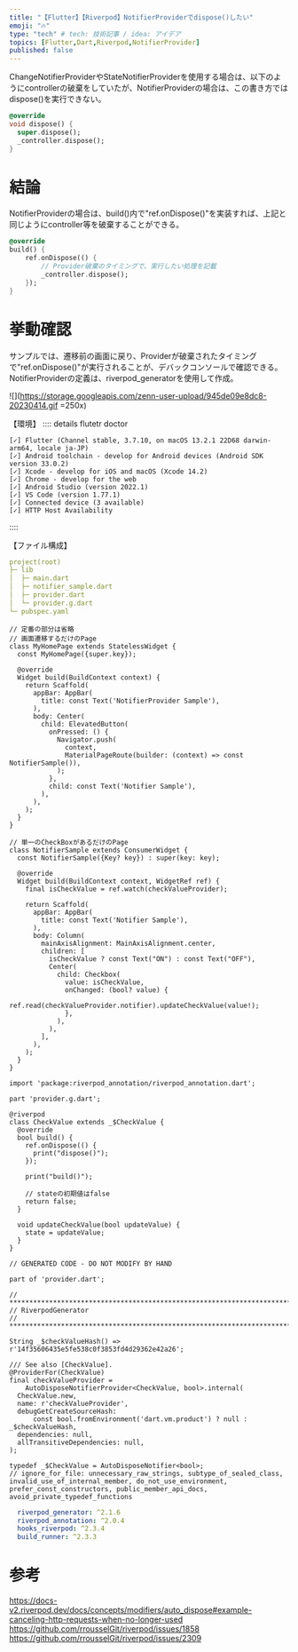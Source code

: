 ```yaml
---
title: "【Flutter】【Riverpod】NotifierProviderでdispose()したい"
emoji: "🔥"
type: "tech" # tech: 技術記事 / idea: アイデア
topics: [Flutter,Dart,Riverpod,NotifierProvider]
published: false
---
```


ChangeNotifierProviderやStateNotifierProviderを使用する場合は、以下のようにcontrollerの破棄をしていたが、NotifierProviderの場合は、この書き方ではdispose()を実行できない。

```dart
@override
void dispose() {
  super.dispose();
  _controller.dispose();
}
```


# 結論
NotifierProviderの場合は、build()内で"ref.onDispose()"を実装すれば、上記と同じようにcontroller等を破棄することができる。

```dart
@override
build() {
    ref.onDispose(() {
        // Provider破棄のタイミングで、実行したい処理を記載
        _controller.dispose();
    });
}
```

<!-- ※【build()とは？】 -->
<!-- buildについての説明 -->
<!-- build()は、Providerの実装に必要なメソッドで、Providerの状態を返すメソッド。 -->
<!-- build()は、Providerの状態が変更された場合に、再度実行される。 -->


# 挙動確認
サンプルでは、遷移前の画面に戻り、Providerが破棄されたタイミングで"ref.onDispose()"が実行されることが、デバックコンソールで確認できる。
NotifierProviderの定義は、riverpod_generatorを使用して作成。

![](https://storage.googleapis.com/zenn-user-upload/945de09e8dc8-20230414.gif =250x)


【環境】
:::: details flutetr doctor
```text
[✓] Flutter (Channel stable, 3.7.10, on macOS 13.2.1 22D68 darwin-arm64, locale ja-JP)
[✓] Android toolchain - develop for Android devices (Android SDK version 33.0.2)
[✓] Xcode - develop for iOS and macOS (Xcode 14.2)
[✓] Chrome - develop for the web
[✓] Android Studio (version 2022.1)
[✓] VS Code (version 1.77.1)
[✓] Connected device (3 available)
[✓] HTTP Host Availability
```
::::

【ファイル構成】
```yaml
project(root)
├─ lib
│  ├─ main.dart
│  ├─ notifier_sample.dart
│  ├─ provider.dart
│  └─ provider.g.dart
└─ pubspec.yaml
```

```dart: main.dart
// 定番の部分は省略
// 画面遷移するだけのPage
class MyHomePage extends StatelessWidget {
  const MyHomePage({super.key});

  @override
  Widget build(BuildContext context) {
    return Scaffold(
      appBar: AppBar(
        title: const Text('NotifierProvider Sample'),
      ),
      body: Center(
        child: ElevatedButton(
          onPressed: () {
            Navigator.push(
              context,
              MaterialPageRoute(builder: (context) => const NotifierSample()),
            );
          },
          child: const Text('Notifier Sample'),
        ),
      ),
    );
  }
}
```

```dart: notifier_sample.dart
// 単一のCheckBoxがあるだけのPage
class NotifierSample extends ConsumerWidget {
  const NotifierSample({Key? key}) : super(key: key);

  @override
  Widget build(BuildContext context, WidgetRef ref) {
    final isCheckValue = ref.watch(checkValueProvider);

    return Scaffold(
      appBar: AppBar(
        title: const Text('Notifier Sample'),
      ),
      body: Column(
        mainAxisAlignment: MainAxisAlignment.center,
        children: [
          isCheckValue ? const Text("ON") : const Text("OFF"),
          Center(
            child: Checkbox(
              value: isCheckValue,
              onChanged: (bool? value) {
                ref.read(checkValueProvider.notifier).updateCheckValue(value!);
              },
            ),
          ),
        ],
      ),
    );
  }
}
```
    
```dart: provider.dart
import 'package:riverpod_annotation/riverpod_annotation.dart';

part 'provider.g.dart';

@riverpod
class CheckValue extends _$CheckValue {
  @override
  bool build() {
    ref.onDispose(() {
      print("dispose()");
    });

    print("build()");

    // stateの初期値はfalse
    return false;
  }

  void updateCheckValue(bool updateValue) {
    state = updateValue;
  }
}
```

```dart: provider.g.dart（riverpod_generatorで自動生成されたファイル）
// GENERATED CODE - DO NOT MODIFY BY HAND

part of 'provider.dart';

// **************************************************************************
// RiverpodGenerator
// **************************************************************************

String _$checkValueHash() => r'14f35606435e5fe538c0f3853fd4d29362e42a26';

/// See also [CheckValue].
@ProviderFor(CheckValue)
final checkValueProvider =
    AutoDisposeNotifierProvider<CheckValue, bool>.internal(
  CheckValue.new,
  name: r'checkValueProvider',
  debugGetCreateSourceHash:
      const bool.fromEnvironment('dart.vm.product') ? null : _$checkValueHash,
  dependencies: null,
  allTransitiveDependencies: null,
);

typedef _$CheckValue = AutoDisposeNotifier<bool>;
// ignore_for_file: unnecessary_raw_strings, subtype_of_sealed_class, invalid_use_of_internal_member, do_not_use_environment, prefer_const_constructors, public_member_api_docs, avoid_private_typedef_functions
```

```yaml : pubspec.yaml
  riverpod_generator: ^2.1.6
  riverpod_annotation: ^2.0.4
  hooks_riverpod: ^2.3.4
  build_runner: ^2.3.3
```



# 参考
https://docs-v2.riverpod.dev/docs/concepts/modifiers/auto_dispose#example-canceling-http-requests-when-no-longer-used
https://github.com/rrousselGit/riverpod/issues/1858
https://github.com/rrousselGit/riverpod/issues/2309
